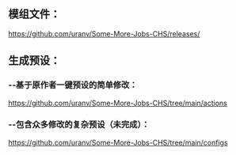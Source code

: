 ## 模组文件：
https://github.com/uranv/Some-More-Jobs-CHS/releases/
## 生成预设：
### --基于原作者一键预设的简单修改：
https://github.com/uranv/Some-More-Jobs-CHS/tree/main/actions
### --包含众多修改的复杂预设（未完成）：
https://github.com/uranv/Some-More-Jobs-CHS/tree/main/configs
